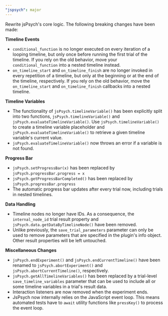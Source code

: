 ```yaml
---
"jspsych": major
---
```


Rewrite jsPsych's core logic. The following breaking changes have been made:

**Timeline Events**

- `conditional_function` is no longer executed on every iteration of a looping timeline, but only once before running the first trial of the timeline. If you rely on the old behavior, move your `conditional_function` into a nested timeline instead.
- `on_timeline_start` and `on_timeline_finish` are no longer invoked in every repetition of a timeline, but only at the beginning or at the end of the timeline, respectively. If you rely on the old behavior, move the `on_timeline_start` and `on_timeline_finish` callbacks into a nested timeline.

**Timeline Variables**

- The functionality of `jsPsych.timelineVariable()` has been explicitly split into two functions, `jsPsych.timelineVariable()` and `jsPsych.evaluateTimelineVariable()`. Use `jsPsych.timelineVariable()` to create a timeline variable placeholder and `jsPsych.evaluateTimelineVariable()` to retrieve a given timeline variable's current value.
- `jsPsych.evaluateTimelineVariable()` now throws an error if a variable is not found.

**Progress Bar**

- `jsPsych.setProgressBar(x)` has been replaced by `jsPsych.progressBar.progress = x`
- `jsPsych.getProgressBarCompleted()` has been replaced by `jsPsych.progressBar.progress`
- The automatic progress bar updates after every trial now, including trials in nested timelines.

**Data Handling**

- Timeline nodes no longer have IDs. As a consequence, the `internal_node_id` trial result property and `jsPsych.data.getDataByTimelineNode()` have been removed.
- Unlike previously, the `save_trial_parameters` parameter can only be used to remove parameters that are specified in the plugin's info object. Other result properties will be left untouched.

**Miscellaneous Changes**

- `jsPsych.endExperiment()` and `jsPsych.endCurrentTimeline()` have been renamed to `jsPsych.abortExperiment()` and `jsPsych.abortCurrentTimeline()`, respectively.
- `jsPsych.getAllTimelineVariables()` has been replaced by a trial-level `save_timeline_variables` parameter that can be used to include all or some timeline variables in a trial's result data.
- Interaction listeners are now removed when the experiment ends.
- JsPsych now internally relies on the JavaScript event loop. This means automated tests have to `await` utility functions like `pressKey()` to process the event loop.
